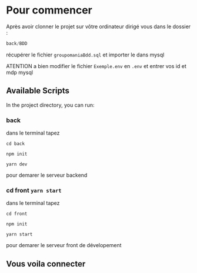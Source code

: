 # Pour commencer

Après avoir clonner le projet sur vôtre ordinateur dirigé vous dans le dossier :

```cpp
back/BDD
```

récupérer le fichier `groupomaniaBdd.sql` et importer le dans mysql

ATENTION a bien modifier le fichier `Exemple.env` en  `.env` et entrer vos id et mdp mysql

## Available Scripts

In the project directory, you can run:

### back

dans le terminal tapez
```
cd back
```
```
npm init
```
```
yarn dev
```
pour demarer le serveur backend

### cd front  `yarn start`

dans le terminal tapez
```
cd front
```
```
npm init
```
```
yarn start
```
pour demarer le serveur front de dévelopement

## Vous voila connecter
